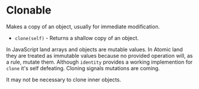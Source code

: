 # Clonable

Makes a copy of an object, usually for immediate modification.

* `clone(self)` - Returns a shallow copy of an object.

In JavaScript land arrays and objects are mutable values.  In Atomic land they are treated as immutable values because no provided operation will, as a rule, mutate them.  Although `identity` provides a working implemention for `clone` it's self defeating.  Cloning signals mutations are coming.

It may not be necessary to clone inner objects.